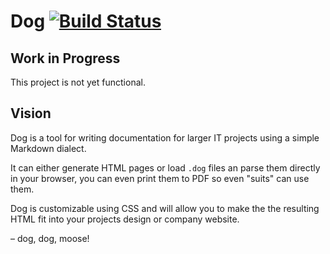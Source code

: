 # Dog [![Build Status](https://travis-ci.org/borlum/dog.png)](https://travis-ci.org/borlum/dog)

## Work in Progress

This project is not yet functional.

## Vision

Dog is a tool for writing documentation for larger IT projects using a
simple Markdown dialect.

It can either generate HTML pages or load `.dog` files an parse them directly
in your browser, you can even print them to PDF so even "suits" can use them.

Dog is customizable using CSS and will allow you to make the the resulting
HTML fit into your projects design or company website.

– dog, dog, moose!
